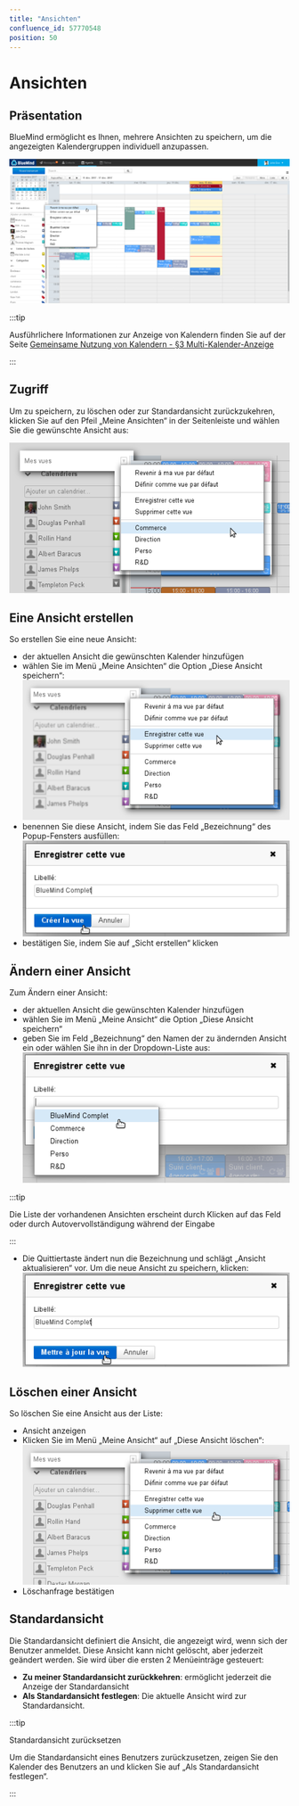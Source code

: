 ```yaml
---
title: "Ansichten"
confluence_id: 57770548
position: 50
---
```

# Ansichten


## Präsentation

BlueMind ermöglicht es Ihnen, mehrere Ansichten zu speichern, um die angezeigten Kalendergruppen individuell anzupassen.

![](../../../attachments/57770548/72188643.png)


:::tip

Ausführlichere Informationen zur Anzeige von Kalendern finden Sie auf der Seite [Gemeinsame Nutzung von Kalendern - §3 Multi-Kalender-Anzeige](/old/Guide_de_l_utilisateur/L_agenda/Le_partage_d_agenda/)

:::


## Zugriff

Um zu speichern, zu löschen oder zur Standardansicht zurückzukehren, klicken Sie auf den Pfeil „Meine Ansichten“ in der Seitenleiste und wählen Sie die gewünschte Ansicht aus:

![](../../../attachments/57770548/72188640.png)

## Eine Ansicht erstellen

So erstellen Sie eine neue Ansicht:

- der aktuellen Ansicht die gewünschten Kalender hinzufügen
- wählen Sie im Menü „Meine Ansichten“ die Option „Diese Ansicht speichern“:![](../../../attachments/57770548/72188639.png)
- benennen Sie diese Ansicht, indem Sie das Feld „Bezeichnung“ des Popup-Fensters ausfüllen:![](../../../attachments/57770548/72188638.png)
- bestätigen Sie, indem Sie auf „Sicht erstellen“ klicken


## Ändern einer Ansicht

Zum Ändern einer Ansicht:

- der aktuellen Ansicht die gewünschten Kalender hinzufügen
- wählen Sie im Menü „Meine Ansicht“ die Option „Diese Ansicht speichern“
- geben Sie im Feld „Bezeichnung“ den Namen der zu ändernden Ansicht ein oder wählen Sie ihn in der Dropdown-Liste aus:
![](../../../attachments/57770548/72188641.png)


:::tip

Die Liste der vorhandenen Ansichten erscheint durch Klicken auf das Feld oder durch Autovervollständigung während der Eingabe

:::

- Die Quittiertaste ändert nun die Bezeichnung und schlägt „Ansicht aktualisieren“ vor. Um die neue Ansicht zu speichern, klicken:![](../../../attachments/57770548/72188642.png)


## Löschen einer Ansicht

So löschen Sie eine Ansicht aus der Liste:

- Ansicht anzeigen
- Klicken Sie im Menü „Meine Ansicht“ auf „Diese Ansicht löschen“:![](../../../attachments/57770548/72188644.png)
- Löschanfrage bestätigen


## Standardansicht

Die Standardansicht definiert die Ansicht, die angezeigt wird, wenn sich der Benutzer anmeldet. Diese Ansicht kann nicht gelöscht, aber jederzeit geändert werden. Sie wird über die ersten 2 Menüeinträge gesteuert:

- **Zu meiner Standardansicht zurückkehren**: ermöglicht jederzeit die Anzeige der Standardansicht
- **Als Standardansicht festlegen**: Die aktuelle Ansicht wird zur Standardansicht.


:::tip

Standardansicht zurücksetzen

Um die Standardansicht eines Benutzers zurückzusetzen, zeigen Sie den Kalender des Benutzers an und klicken Sie auf „Als Standardansicht festlegen“.

:::


